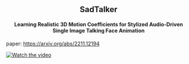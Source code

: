 <h2 style="text-align:center">SadTalker </h2>
<h4 style="text-align:center"> Learning Realistic 3D Motion Coefficients for Stylized Audio-Driven Single Image Talking Face Animation</h4>

paper: https://arxiv.org/abs/2211.12194

[![Watch the video](https://user-images.githubusercontent.com/4397546/203459913-9e95b299-005e-49a6-a5f9-4b2c5875e27e.png)](https://github.com/sadtalker/sadtalker.github.io/blob/main/videos/sadtalker_supp.mp4)
